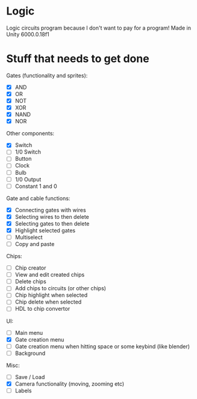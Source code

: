 # Logic
Logic circuits program because I don't want to pay for a program!
Made in Unity 6000.0.18f1

# Stuff that needs to get done

Gates (functionality and sprites):
- [x] AND
- [x] OR
- [x] NOT
- [x] XOR
- [x] NAND
- [x] NOR

Other components:
- [x] Switch
- [ ] 1/0 Switch
- [ ] Button
- [ ] Clock
- [ ] Bulb
- [ ] 1/0 Output
- [ ] Constant 1 and 0

Gate and cable functions:
- [x] Connecting gates with wires
- [x] Selecting wires to then delete
- [x] Selecting gates to then delete
- [x] Highlight selected gates
- [ ] Multiselect
- [ ] Copy and paste

Chips:
- [ ] Chip creator
- [ ] View and edit created chips
- [ ] Delete chips
- [ ] Add chips to circuits (or other chips)
- [ ] Chip highlight when selected
- [ ] Chip delete when selected
- [ ] HDL to chip convertor

UI:
- [ ] Main menu
- [x] Gate creation menu
- [ ] Gate creation menu when hitting space or some keybind (like blender)
- [ ] Background

Misc:
- [ ] Save / Load
- [x] Camera functionality (moving, zooming etc)
- [ ] Labels
